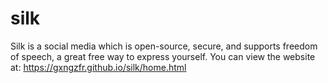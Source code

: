 # silk
Silk is a social media which is open-source, secure, and supports freedom of speech, a great free way to express yourself.
You can view the website at: https://gxngzfr.github.io/silk/home.html
